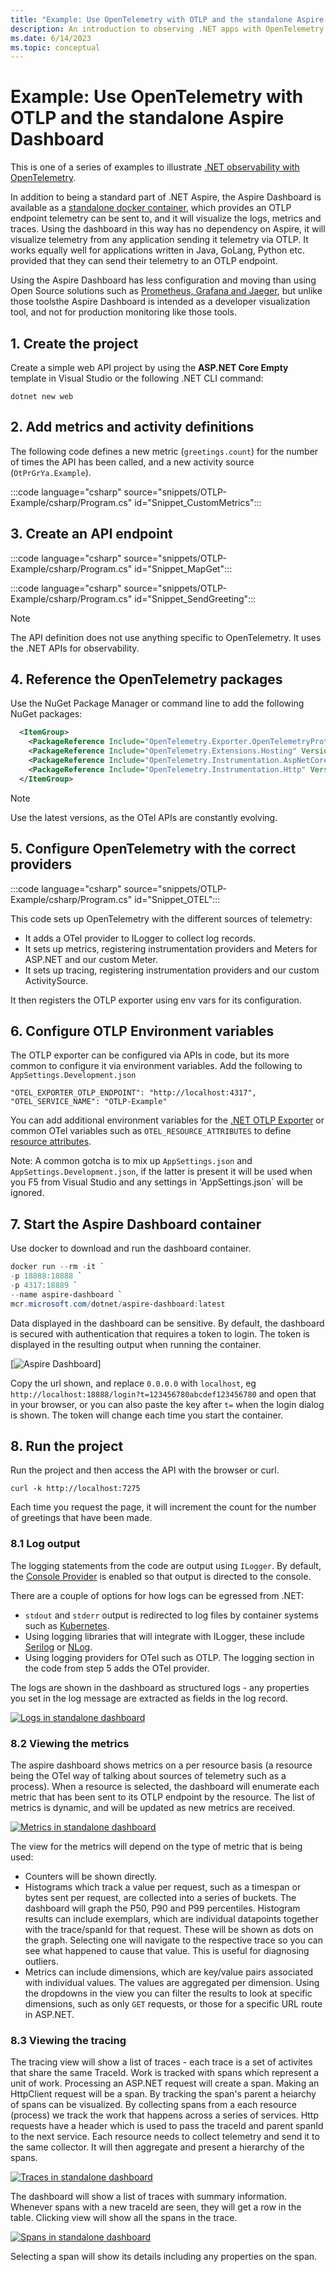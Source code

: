 ```yaml
---
title: "Example: Use OpenTelemetry with OTLP and the standalone Aspire Dashboard"
description: An introduction to observing .NET apps with OpenTelemetry
ms.date: 6/14/2023
ms.topic: conceptual
---
```


# Example: Use OpenTelemetry with OTLP and the standalone Aspire Dashboard

This is one of a series of examples to illustrate [.NET observability with OpenTelemetry](./observability-with-otel.md).

In addition to being a standard part of .NET Aspire, the Aspire Dashboard is available as a [standalone docker container](../../aspire/fundamentals/dashboard/standalone?tabs=powershell), which provides an OTLP endpoint telemetry can be sent to, and it will visualize the logs, metrics and traces. Using the dashboard in this way has no dependency on Aspire, it will visualize telemetry from any application sending it telemetry via OTLP. It works equally well for applications written in Java, GoLang, Python etc. provided that they can send their telemetry to an OTLP endpoint.

Using the Aspire Dashboard has less configuration and moving than using Open Source solutions such as [Prometheus, Grafana and Jaeger](./observability-PrGrJa-example.md), but unlike those toolsthe Aspire Dashboard is intended as a developer visualization tool, and not for production monitoring like those tools.

## 1. Create the project

Create a simple web API project by using the **ASP.NET Core Empty** template in Visual Studio or the following .NET CLI command:

``` shell
dotnet new web
```

## 2. Add metrics and activity definitions

The following code defines a new metric (`greetings.count`) for the number of times the API has been called, and a new activity source (`OtPrGrYa.Example`).

:::code language="csharp" source="snippets/OTLP-Example/csharp/Program.cs" id="Snippet_CustomMetrics":::

## 3. Create an API endpoint

:::code language="csharp" source="snippets/OTLP-Example/csharp/Program.cs" id="Snippet_MapGet":::

:::code language="csharp" source="snippets/OTLP-Example/csharp/Program.cs" id="Snippet_SendGreeting":::

> [!Note]
> The API definition does not use anything specific to OpenTelemetry. It uses the .NET APIs for observability.

## 4. Reference the OpenTelemetry packages

Use the NuGet Package Manager or command line to add the following NuGet packages:

``` xml
  <ItemGroup>
    <PackageReference Include="OpenTelemetry.Exporter.OpenTelemetryProtocol" Version="1.9.0" />
    <PackageReference Include="OpenTelemetry.Extensions.Hosting" Version="1.9.0" />
    <PackageReference Include="OpenTelemetry.Instrumentation.AspNetCore" Version="1.9.0" />
    <PackageReference Include="OpenTelemetry.Instrumentation.Http" Version="1.9.0" />
  </ItemGroup>
```

> [!Note]
> Use the latest versions, as the OTel APIs are constantly evolving.

## 5. Configure OpenTelemetry with the correct providers

:::code language="csharp" source="snippets/OTLP-Example/csharp/Program.cs" id="Snippet_OTEL":::

This code sets up OpenTelemetry with the different sources of telemetry:

- It adds a OTel provider to ILogger to collect log records.
- It sets up metrics, registering instrumentation providers and Meters for ASP.NET and our custom Meter.
- It sets up tracing, registering instrumentation providers and our custom ActivitySource.

It then registers the OTLP exporter using env vars for its configuration.

## 6. Configure OTLP Environment variables

The OTLP exporter can be configured via APIs in code, but its more common to configure it via environment variables. Add the following to `AppSettings.Development.json`

``` josn
"OTEL_EXPORTER_OTLP_ENDPOINT": "http://localhost:4317",
"OTEL_SERVICE_NAME": "OTLP-Example"
```


You can add additional environment variables for the [.NET OTLP Exporter](https://github.com/open-telemetry/opentelemetry-dotnet/tree/main/src/OpenTelemetry.Exporter.OpenTelemetryProtocol#exporter-configuration) or common OTel variables such as `OTEL_RESOURCE_ATTRIBUTES` to define [resource attributes](https://opentelemetry.io/docs/concepts/resources/).

Note: A common gotcha is to mix up `AppSettings.json` and `AppSettings.Development.json`, if the latter is present it will be used when you F5 from Visual Studio and any settings in 'AppSettings.json` will be ignored.

## 7. Start the Aspire Dashboard container

Use docker to download and run the dashboard container.

``` powershell
docker run --rm -it `
-p 18888:18888 `
-p 4317:18889 `
--name aspire-dashboard `
mcr.microsoft.com/dotnet/aspire-dashboard:latest
```

Data displayed in the dashboard can be sensitive. By default, the dashboard is secured with authentication that requires a token to login. The token is displayed in the resulting output when running the container.

[![Aspire Dashboard](./media/aspire-dashboard-auth.png)]

Copy the url shown, and replace `0.0.0.0` with `localhost`, eg `http://localhost:18888/login?t=123456780abcdef123456780` and open that in your browser, or you can also paste the key after `t=` when the login dialog is shown. The token will change each time you start the container.

## 8. Run the project

Run the project and then access the API with the browser or curl.

``` shell
curl -k http://localhost:7275
```

Each time you request the page, it will increment the count for the number of greetings that have been made.

### 8.1 Log output

The logging statements from the code are output using `ILogger`. By default, the [Console Provider](../extensions/logging.md?tabs=command-line#configure-logging) is enabled so that output is directed to the console.

There are a couple of options for how logs can be egressed from .NET:

- `stdout` and `stderr` output is redirected to log files by container systems such as [Kubernetes](https://kubernetes.io/docs/concepts/cluster-administration/logging/#how-nodes-handle-container-logs).
- Using logging libraries that will integrate with ILogger, these include [Serilog](https://serilog.net/) or [NLog](https://nlog-project.org/).
- Using logging providers for OTel such as OTLP. The logging section in the code from step 5 adds the OTel provider.

The logs are shown in the dashboard as structured logs - any properties you set in the log message are extracted as fields in the log record.

[![Logs in standalone dashboard](./media/aspire-dashboard-logs-thumb.png)](./media/aspire-dashboard-logs.png#lightbox)


### 8.2 Viewing the metrics

The aspire dashboard shows metrics on a per resource basis (a resource being the OTel way of talking about sources of telemetry such as a process). When a resource is selected, the dashboard will enumerate each metric that has been sent to its OTLP endpoint by the resource. The list of metrics is dynamic, and will be updated as new metrics are received.

[![Metrics in standalone dashboard](./media/aspire-dashboard-metrics-thumb.png)](./media/aspire-dashboard-metrics.png#lightbox)

The view for the metrics will depend on the type of metric that is being used:

- Counters will be shown directly.
- Histograms which track a value per request, such as a timespan or bytes sent per request, are collected into a series of buckets. The dashboard will graph the P50, P90 and P99 percentiles. Histogram results can include exemplars, which are individual datapoints together with the trace/spanId for that request. These will be shown as dots on the graph. Selecting one will navigate to the respective trace so you can see what happened to cause that value. This is useful for diagnosing outliers.
- Metrics can include dimensions, which are key/value pairs associated with individual values. The values are aggregated per dimension. Using the dropdowns in the view you can filter the results to look at specific dimensions, such as only `GET` requests, or those for a specific URL route in ASP.NET.

### 8.3 Viewing the tracing

The tracing view will show a list of traces - each trace is a set of activites that share the same TraceId. Work is tracked with spans which represent a unit of work. Processing an ASP.NET request will create a span. Making an HttpClient request will be a span. By tracking the span's parent a heiarchy of spans can be visualized. By collecting spans from a each resource (process) we track the work that happens across a series of services. Http requests have a header which is used to pass the traceId and parent spanId to the next service. Each resource needs to collect telemetry and send it to the same collector. It will then aggregate and present a hierarchy of the spans.

[![Traces in standalone dashboard](./media/aspire-dashboard-traces-thumb.png)](./media/aspire-dashboard-traces.png#lightbox)

The dashboard will show a list of traces with summary information. Whenever spans with a new traceId are seen, they will get a row in the table. Clicking view will show all the spans in the trace.

[![Spans in standalone dashboard](./media/aspire-dashboard-spans-thumb.png)](./media/aspire-dashboard-spans.png#lightbox)

Selecting a span will show its details including any properties on the span.

